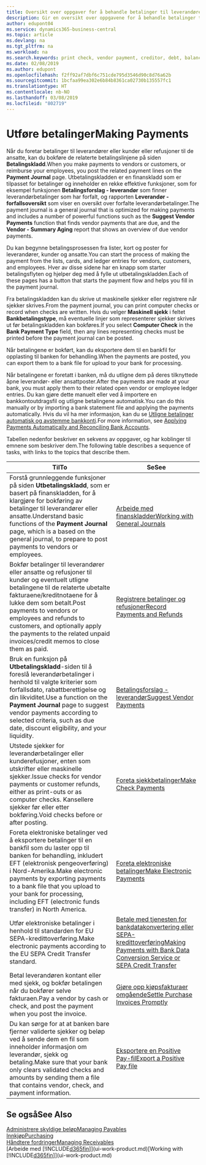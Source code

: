 ```yaml
---
title: Oversikt over oppgaver for å behandle betalinger til leverandører | Microsoft-dokumentasjon
description: Gir en oversikt over oppgavene for å behandle betalinger til leverandører eller kreditorer, inkludert bokføring av betalingslinjene og oversikt over forfalt saldo.
author: edupont04
ms.service: dynamics365-business-central
ms.topic: article
ms.devlang: na
ms.tgt_pltfrm: na
ms.workload: na
ms.search.keywords: print check, vendor payment, creditor, debt, balance due, AP
ms.date: 02/08/2019
ms.author: edupont
ms.openlocfilehash: f2ff92af7dbf6c751cde795d3546d90c8d76a62b
ms.sourcegitcommit: 1bcfaa99ea302e6b84b8361ca02730b135557fc1
ms.translationtype: HT
ms.contentlocale: nb-NO
ms.lasthandoff: 03/08/2019
ms.locfileid: "802719"
---
```

# <a name="making-payments"></a><span data-ttu-id="04b69-103">Utføre betalinger</span><span class="sxs-lookup"><span data-stu-id="04b69-103">Making Payments</span></span>

<span data-ttu-id="04b69-104">Når du foretar betalinger til leverandører eller kunder eller refusjoner til de ansatte, kan du bokføre de relaterte betalingslinjene på siden **Betalingskladd**.</span><span class="sxs-lookup"><span data-stu-id="04b69-104">When you make payments to vendors or customers, or reimburse your employees, you post the related payment lines on the **Payment Journal** page.</span></span> <span data-ttu-id="04b69-105">Utbetalingskladden er en finanskladd som er tilpasset for betalinger og inneholder en rekke effektive funksjoner, som for eksempel funksjonen **Betalingsforslag - leverandør** som finner leverandørbetalinger som har forfalt, og rapporten **Leverandør - forfallsoversikt** som viser en oversikt over forfalte leverandørbetalinger.</span><span class="sxs-lookup"><span data-stu-id="04b69-105">The payment journal is a general journal that is optimized for making payments and includes a number of powerful functions such as the **Suggest Vendor Payments** function that finds vendor payments that are due, and the **Vendor - Summary Aging** report that shows an overview of due vendor payments.</span></span>  

<span data-ttu-id="04b69-106">Du kan begynne betalingsprosessen fra lister, kort og poster for leverandører, kunder og ansatte.</span><span class="sxs-lookup"><span data-stu-id="04b69-106">You can start the process of making the payment from the lists, cards, and ledger entries for vendors, customers, and employees.</span></span> <span data-ttu-id="04b69-107">Hver av disse sidene har en knapp som starter betalingsflyten og hjelper deg med å fylle ut utbetalingskladden.</span><span class="sxs-lookup"><span data-stu-id="04b69-107">Each of these pages has a button that starts the payment flow and helps you fill in the payment journal.</span></span>  

<span data-ttu-id="04b69-108">Fra betalingskladden kan du skrive ut maskinelle sjekker eller registrere når sjekker skrives.</span><span class="sxs-lookup"><span data-stu-id="04b69-108">From the payment journal, you can print computer checks or record when checks are written.</span></span> <span data-ttu-id="04b69-109">Hvis du velger **Maskinell sjekk** i feltet **Bankbetalingstype**, må eventuelle linjer som representerer sjekker skrives ut før betalingskladden kan bokføres.</span><span class="sxs-lookup"><span data-stu-id="04b69-109">If you select **Computer Check** in the **Bank Payment Type** field, then any lines representing checks must be printed before the payment journal can be posted.</span></span>

<span data-ttu-id="04b69-110">Når betalingene er bokført, kan du eksportere dem til en bankfil for opplasting til banken for behandling.</span><span class="sxs-lookup"><span data-stu-id="04b69-110">When the payments are posted, you can export them to a bank file for upload to your bank for processing.</span></span>

<span data-ttu-id="04b69-111">Når betalingene er foretatt i banken, må du utligne dem på deres tilknyttede åpne leverandør- eller ansattposter.</span><span class="sxs-lookup"><span data-stu-id="04b69-111">After the payments are made at your bank, you must apply them to their related open vendor or employee ledger entries.</span></span> <span data-ttu-id="04b69-112">Du kan gjøre dette manuelt eller ved å importere en bankkontoutdragsfil og utligne betalingene automatisk.</span><span class="sxs-lookup"><span data-stu-id="04b69-112">You can do this manually or by importing a bank statement file and applying the payments automatically.</span></span> <span data-ttu-id="04b69-113">Hvis du vil ha mer informasjon, kan du se [Utligne betalinger automatisk og avstemme bankkonti](receivables-apply-payments-auto-reconcile-bank-accounts.md).</span><span class="sxs-lookup"><span data-stu-id="04b69-113">For more information, see [Applying Payments Automatically and Reconciling Bank Accounts](receivables-apply-payments-auto-reconcile-bank-accounts.md).</span></span>

<span data-ttu-id="04b69-114">Tabellen nedenfor beskriver en sekvens av oppgaver, og har koblinger til emnene som beskriver dem.</span><span class="sxs-lookup"><span data-stu-id="04b69-114">The following table describes a sequence of tasks, with links to the topics that describe them.</span></span>

| <span data-ttu-id="04b69-115">Til</span><span class="sxs-lookup"><span data-stu-id="04b69-115">To</span></span> | <span data-ttu-id="04b69-116">Se</span><span class="sxs-lookup"><span data-stu-id="04b69-116">See</span></span> |
| --- | --- |
|<span data-ttu-id="04b69-117">Forstå grunnleggende funksjoner på siden **Utbetalingskladd**, som er basert på finanskladden, for å klargjøre for bokføring av betalinger til leverandører eller ansatte.</span><span class="sxs-lookup"><span data-stu-id="04b69-117">Understand basic functions of the **Payment Journal** page, which is a based on the general journal, to prepare to post payments to vendors or employees.</span></span>|[<span data-ttu-id="04b69-118">Arbeide med finanskladder</span><span class="sxs-lookup"><span data-stu-id="04b69-118">Working with General Journals</span></span>](ui-work-general-journals.md)|
|<span data-ttu-id="04b69-119">Bokfør betalinger til leverandører eller ansatte og refusjoner til kunder og eventuelt utligne betalingene til de relaterte ubetalte fakturaene/kreditnotaene for å lukke dem som betalt.</span><span class="sxs-lookup"><span data-stu-id="04b69-119">Post payments to vendors or employees and refunds to customers, and optionally apply the payments to the related unpaid invoices/credit memos to close them as paid.</span></span>|[<span data-ttu-id="04b69-120">Registrere betalinger og refusjoner</span><span class="sxs-lookup"><span data-stu-id="04b69-120">Record Payments and Refunds</span></span>](payables-how-post-payments-refunds.md)|
| <span data-ttu-id="04b69-121">Bruk en funksjon på **Utbetalingskladd**-siden til å foreslå leverandørbetalinger i henhold til valgte kriterier som forfallsdato, rabattberettigelse og din likviditet.</span><span class="sxs-lookup"><span data-stu-id="04b69-121">Use a function on the **Payment Journal** page to suggest vendor payments according to selected criteria, such as due date, discount eligibility, and your liquidity.</span></span> |[<span data-ttu-id="04b69-122">Betalingsforslag - leverandør</span><span class="sxs-lookup"><span data-stu-id="04b69-122">Suggest Vendor Payments</span></span>](payables-how-suggest-vendor-payments.md) |
| <span data-ttu-id="04b69-123">Utstede sjekker for leverandørbetalinger eller kunderefusjoner, enten som utskrifter eller maskinelle sjekker.</span><span class="sxs-lookup"><span data-stu-id="04b69-123">Issue checks for vendor payments or customer refunds, either as print-outs or as computer checks.</span></span> <span data-ttu-id="04b69-124">Kansellere sjekker før eller etter bokføring.</span><span class="sxs-lookup"><span data-stu-id="04b69-124">Void checks before or after posting.</span></span> |[<span data-ttu-id="04b69-125">Foreta sjekkbetalinger</span><span class="sxs-lookup"><span data-stu-id="04b69-125">Make Check Payments</span></span>](payables-how-work-checks.md) |
|<span data-ttu-id="04b69-126">Foreta elektroniske betalinger ved å eksportere betalinger til en bankfil som du laster opp til banken for behandling, inkludert EFT (elektronisk pengeoverføring) i Nord-Amerika.</span><span class="sxs-lookup"><span data-stu-id="04b69-126">Make electronic payments by exporting payments to a bank file that you upload to your bank for processing, including EFT (electronic funds transfer) in North America.</span></span> |[<span data-ttu-id="04b69-127">Foreta elektroniske betalinger</span><span class="sxs-lookup"><span data-stu-id="04b69-127">Make Electronic Payments</span></span>](payables-how-export-payments-bank-file.md)|
|<span data-ttu-id="04b69-128">Utfør elektroniske betalinger i henhold til standarden for EU SEPA-kredittoverføring.</span><span class="sxs-lookup"><span data-stu-id="04b69-128">Make electronic payments according to the EU SEPA Credit Transfer standard.</span></span>|[<span data-ttu-id="04b69-129">Betale med tjenesten for bankdatakonvertering eller SEPA-kredittoverføring</span><span class="sxs-lookup"><span data-stu-id="04b69-129">Making Payments with Bank Data Conversion Service or SEPA Credit Transfer</span></span>](finance-make-payments-with-bank-data-conversion-service-or-sepa-credit-transfer.md)|
| <span data-ttu-id="04b69-130">Betal leverandøren kontant eller med sjekk, og bokfør betalingen når du bokfører selve fakturaen.</span><span class="sxs-lookup"><span data-stu-id="04b69-130">Pay a vendor by cash or check, and post the payment when you post the invoice.</span></span> |[<span data-ttu-id="04b69-131">Gjøre opp kjøpsfakturaer omgående</span><span class="sxs-lookup"><span data-stu-id="04b69-131">Settle Purchase Invoices Promptly</span></span>](finance-how-to-settle-purchase-invoices-promptly.md) |
| <span data-ttu-id="04b69-132">Du kan sørge for at at banken bare fjerner validerte sjekker og beløp ved å sende dem en fil som inneholder informasjon om leverandør, sjekk og betaling.</span><span class="sxs-lookup"><span data-stu-id="04b69-132">Make sure that your bank only clears validated checks and amounts by sending them a file that contains vendor, check, and payment information.</span></span> |[<span data-ttu-id="04b69-133">Eksportere en Positive Pay-fil</span><span class="sxs-lookup"><span data-stu-id="04b69-133">Export a Positive Pay file</span></span>](finance-how-positive-pay.md) |

## <a name="see-also"></a><span data-ttu-id="04b69-134">Se også</span><span class="sxs-lookup"><span data-stu-id="04b69-134">See Also</span></span>
[<span data-ttu-id="04b69-135">Administrere skyldige beløp</span><span class="sxs-lookup"><span data-stu-id="04b69-135">Managing Payables</span></span>](payables-manage-payables.md)  
[<span data-ttu-id="04b69-136">Innkjøp</span><span class="sxs-lookup"><span data-stu-id="04b69-136">Purchasing</span></span>](purchasing-manage-purchasing.md)  
[<span data-ttu-id="04b69-137">Håndtere fordringer</span><span class="sxs-lookup"><span data-stu-id="04b69-137">Managing Receivables</span></span>](receivables-manage-receivables.md)  
<span data-ttu-id="04b69-138">[Arbeide med [!INCLUDE[d365fin](includes/d365fin_md.md)]](ui-work-product.md)</span><span class="sxs-lookup"><span data-stu-id="04b69-138">[Working with [!INCLUDE[d365fin](includes/d365fin_md.md)]](ui-work-product.md)</span></span>  
